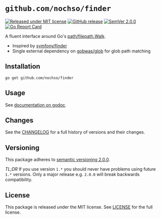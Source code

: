 `github.com/nochso/finder`
==========================

[![Released under MIT license](https://img.shields.io/badge/license-MIT-blue.svg)](LICENSE)
[![GitHub release](https://img.shields.io/github/release/nochso/finder.svg?maxAge=2592000)](https://github.com/nochso/finder/releases)
[![SemVer 2.0.0](https://img.shields.io/badge/SemVer-2.0.0-blue.svg)][semver]
[![Go Report Card](https://goreportcard.com/badge/github.com/nochso/finder)](https://goreportcard.com/report/github.com/nochso/finder)

A fluent interface around Go's [path/filepath.Walk].

- Inspired by [symfony/finder]
- Single external dependency on [gobwas/glob] for glob path matching


Installation
------------

```
go get github.com/nochso/finder
```


Usage
-----

See [documentation on godoc][godoc].


Changes
-------

See the [CHANGELOG] for a full history of versions and their changes.


Versioning
----------

This package adheres to [semantic versioning 2.0.0][semver].

*TL;DR* If you use version `1.*` you should never have problems using future
`1.*` versions. Only a major release e.g. `2.0.0` will break backwards
compatibility.


License
-------

This package is released under the MIT license. See [LICENSE] for the full
license.


[path/filepath.Walk]: https://golang.org/pkg/path/filepath/#Walk
[symfony/finder]: https://symfony.com/doc/current/components/finder.html
[gobwas/glob]: https://github.com/gobwas/glob
[LICENSE]: LICENSE
[semver]: http://semver.org/spec/v2.0.0.html
[godoc]: https://godoc.org/github.com/nochso/finder
[CHANGELOG]: CHANGELOG.md